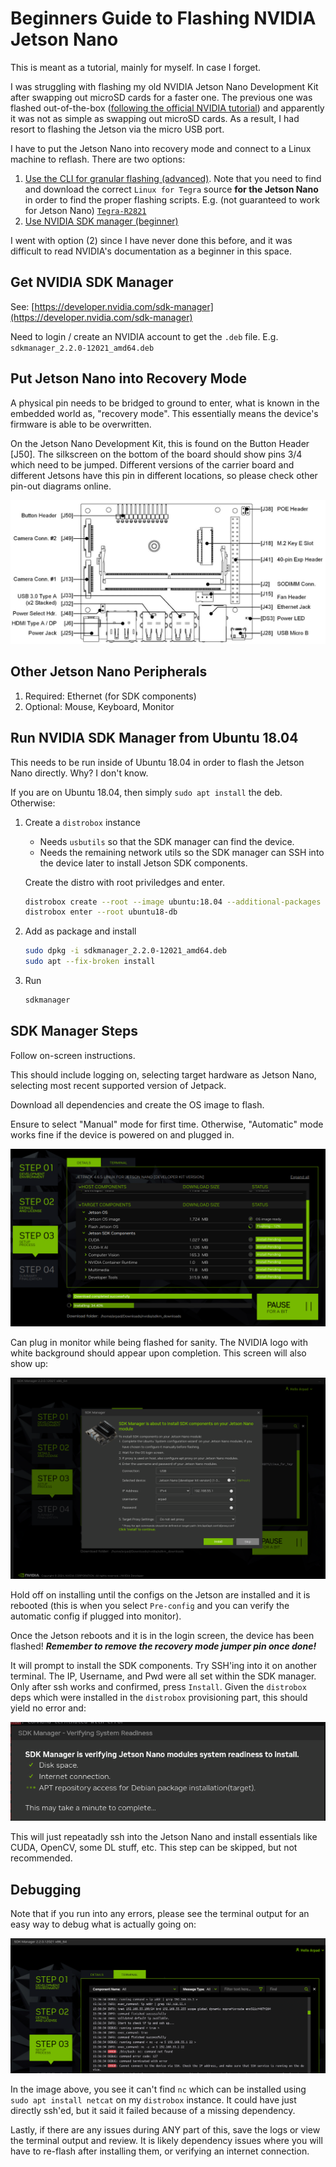 # Beginners Guide to Flashing NVIDIA Jetson Nano

This is meant as a tutorial, mainly for myself. In case I forget.

I was struggling with flashing my old NVIDIA Jetson Nano Development Kit after swapping out microSD cards for a faster one. The previous one was flashed out-of-the-box ([following the official NVIDIA tutorial](https://developer.nvidia.com/embedded/learn/get-started-jetson-nano-devkit)) and apparently it was not as simple as swapping out microSD cards. As a result, I had resort to flashing the Jetson via the micro USB port. 

I have to put the Jetson Nano into recovery mode and connect to a Linux machine to reflash. There are two options:

1. [Use the CLI for granular flashing (advanced)](https://docs.nvidia.com/jetson/archives/r34.1/DeveloperGuide/text/SD/FlashingSupport.html). Note that you need to find and download the correct `Linux for Tegra` source **for the Jetson Nano** in order to find the proper flashing scripts. E.g. (not guaranteed to work for Jetson Nano) [`Tegra-R2821`](https://developer.nvidia.com/embedded/linux-tegra-r2821)
2. [Use NVIDIA SDK manager (beginner)](https://developer.nvidia.com/sdk-manager)

I went with option (2) since I have never done this before, and it was difficult to read NVIDIA's documentation as a beginner in this space.

## Get NVIDIA SDK Manager

See: [https://developer.nvidia.com/sdk-manager](https://developer.nvidia.com/sdk-manager)

Need to login / create an NVIDIA account to get the `.deb` file. E.g. `sdkmanager_2.2.0-12021_amd64.deb`

## Put Jetson Nano into Recovery Mode

A physical pin needs to be bridged to ground to enter, what is known in the embedded world as, "recovery mode". This essentially means the device's firmware is able to be overwritten.

On the Jetson Nano Development Kit, this is found on the Button Header [J50]. The silkscreen on the bottom of the board should show pins 3/4 which need to be jumped. Different versions of the carrier board and different Jetsons have this pin in different locations, so please check other pin-out diagrams online.

![ ](pinout.png)

## Other Jetson Nano Peripherals

1. Required: Ethernet (for SDK components)
2. Optional: Mouse, Keyboard, Monitor

## Run NVIDIA SDK Manager from Ubuntu 18.04

This needs to be run inside of Ubuntu 18.04 in order to flash the Jetson Nano directly. Why? I don't know.

If you are on Ubuntu 18.04, then simply `sudo apt install` the deb. Otherwise:

1. Create a `distrobox` instance

    * Needs `usbutils` so that the SDK manager can find the device.
    * Needs the remaining network utils so the SDK manager can SSH into the device later to install Jetson SDK components.

    Create the distro with root priviledges and enter.

    ```bash
    distrobox create --root --image ubuntu:18.04 --additional-packages "usbutils netcat iptables network-manager dnsutils" --name ubuntu18-db
    distrobox enter --root ubuntu18-db
    ```

2. Add as package and install

    ```bash
    sudo dpkg -i sdkmanager_2.2.0-12021_amd64.deb
    sudo apt --fix-broken install
    ```

3. Run

    ```bash
    sdkmanager
    ```

## SDK Manager Steps

Follow on-screen instructions.

This should include logging on, selecting target hardware as Jetson Nano, selecting most recent supported version of Jetpack.

Download all dependencies and create the OS image to flash.

Ensure to select "Manual" mode for first time. Otherwise, "Automatic" mode works fine if the device is powered on and plugged in.

![ ](sdks3.png)

Can plug in monitor while being flashed for sanity. The NVIDIA logo with white background should appear upon completion. This screen will also show up:

![ ](components.png)

Hold off on installing until the configs on the Jetson are installed and it is rebooted (this is when you select `Pre-config` and you can verify the automatic config if plugged into monitor).

Once the Jetson reboots and it is in the login screen, the device has been flashed! ***Remember to remove the recovery mode jumper pin once done!***

It will prompt to install the SDK components. Try SSH'ing into it on another terminal. The IP, Username, and Pwd were all set within the SDK manager. Only after ssh works and confirmed, press `Install`. Given the `distrobox` deps which were installed in the `distrobox` provisioning part, this should yield no error and:

![ ](components-install.png)

This will just repeatadly ssh into the Jetson Nano and install essentials like CUDA, OpenCV, some DL stuff, etc. This step can be skipped, but not recommended.

## Debugging

Note that if you run into any errors, please see the terminal output for an easy way to debug what is actually going on:

![ ](dbg.png)

In the image above, you see it can't find `nc` which can be installed using `sudo apt install netcat` on my `distrobox` instance. It could have just directly ssh'ed, but it said it failed because of a missing dependency.

Lastly, if there are any issues during ANY part of this, save the logs or view the terminal output and review. It is likely dependency issues where you will have to re-flash after installing them, or verifying an internet connection.
